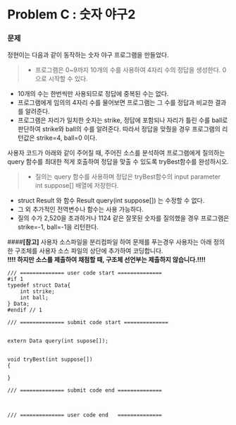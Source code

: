 # Problem C : 숫자 야구2


### **문제**

정현이는 다음과 같이 동작하는 숫자 야구 프로그램을 만들었다.

>* 프로그램은 0~9까지 10개의 수를 사용하여 4자리 수의 정답을 생성한다. 0으로 시작할 수 있다.
* 10개의 수는 한번씩만 사용되므로 정답에 중복된 수는 없다.
* 프로그램에게 임의의 4자리 수를 물어보면 프로그램는 그 수를 정답과 비교한 결과를 알려준다.
* 프로그램은 자리가 일치한 숫자는 strike, 정답에 포함되나 자리가 틀린 수를 ball로 판단하여 strike와 ball의 수를 알려준다.
  따라서 정답을 맞췄을 경우 프로그램의 리턴값은 strike=4, ball=0 이다.  


사용자 코드가 아래와 같이 주어질 때, 주어진 소스를 분석하여 프로그램에게 질의하는 query 함수를 최대한 적게 호출하여 정답을 맞출 수 있도록 tryBest​함수를 완성하시오.


>* 질의는 query 함수를 사용하며 정답은 tryBest함수의 input parameter int suppose[] 배열에 저장한다.
* struct Result 와 함수 Result query(int suppose[]) 는 수정할 수 없다.
* 그 외 추가적인 전역변수나 함수는 사용 가능하다.
* 질의 수가 2,520을 초과하거나 1124 같은 잘못된 숫자를 질의했을 경우 프로그램은 strike=-1, ball=-1을 리턴한다.

####**[참고]**
사용자 소스파일을 분리컴파일 하여 문제를 푸는경우 사용자는 아래 정의한 구조체를 사용자 소스 파일의 상단에 추가하여 코딩합니다.  
**!!!! 하지만 소스를 제출하여 채점할 때, 구조체 선언부는 제출하지 않습니다.!!!!**


```{.cpp}
/// ============== user code start ==============
#if 1
typedef struct Data{
	int strike;
	int ball;
} Data;
#endif // 1

/// ============== submit code start ==============


extern Data query(int supose[]);


void tryBest(int suppose[])
{

}

/// ============== submit code end ==============

 

/// ============== ​user code end   ==============
```

